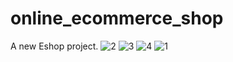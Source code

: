 # online_ecommerce_shop

A new Eshop project.
![2](https://user-images.githubusercontent.com/54646649/148025124-25c7eafa-17b3-450d-b90a-ef8db95b68a8.jpeg)
![3](https://user-images.githubusercontent.com/54646649/148025131-a81f03e2-02b5-426a-9312-ee181cc37044.jpeg)
![4](https://user-images.githubusercontent.com/54646649/148025132-ef68f5db-c90a-45e4-bf7b-677a0b017a92.jpeg)
![1](https://user-images.githubusercontent.com/54646649/148025133-ca7d46cb-def3-4abf-890c-29dd526b394b.jpeg)


